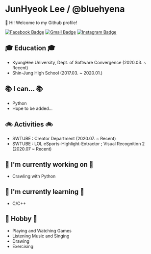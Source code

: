 <!--
### Hi there 👋


**bluehyena/bluehyena** is a ✨ _special_ ✨ repository because its `README.md` (this file) appears on your GitHub profile.

Here are some ideas to get you started:

- 👯 I’m looking to collaborate on ...
- 🤔 I’m looking for help with ...
- 💬 Ask me about ...
- 📫 How to reach me: ...
- 😄 Pronouns: ...
- ⚡ Fun fact: ...
-->

# JunHyeok Lee / @bluehyena

👋 Hi! Welcome to my Github profile!

[![Facebook Badge](https://img.shields.io/badge/-Facebook-1877f2?style=flat-square&logo=facebook&logoColor=white&link=https://www.facebook.com/profile.php?id=100007411215380)](https://www.facebook.com/profile.php?id=100007411215380)
[![Gmail Badge](https://img.shields.io/badge/-Gmail-d14836?style=flat-square&logo=Gmail&logoColor=white&link=mailto:bluehyena123@khu.ac.kr)](mailto:bluehyena123@khu.ac.kr)
[![Instagram Badge](https://img.shields.io/badge/-Instagram-a877f2?style=flat-square&logo=Instagram&logoColor=white&link=https://www.instagram.com/bluehyena_/)](https://www.instagram.com/bluehyena_/)

## 🎓 Education 🎓
 - KyungHee University, Dept. of Software Convergence (2020.03. ~ Recent)
 - Shin-Jung High School (2017.03. ~ 2020.01.)
  
## 📚 I can... 📚
 - Python
 - Hope to be added...
 
## 🚲 Activities 🚲
 - SWTUBE : Creator Department (2020.07. ~ Recent)
 - SWTUBE : LOL eSports-Highlight-Extractor ; Visual Recognition 2 (2020.07 ~ Recent) 

## 🔭 I'm currently working on 🔭
 - Crawling with Python

## 🌱 I'm currently learning 🌱
 - C/C++

## 📌 Hobby 📌
 - Playing and Watching Games
 - Listening Music and Singing
 - Drawing
 - Exercising
